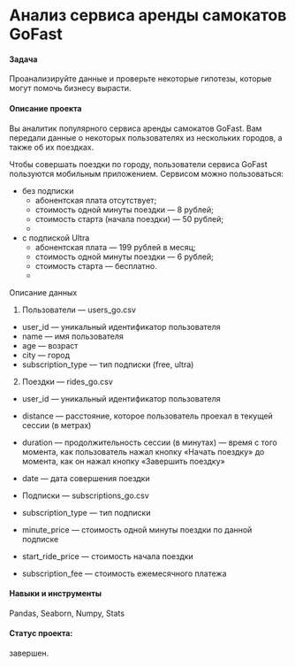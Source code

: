 # Анализ сервиса аренды самокатов GoFast
#### Задача
Проанализируйте данные и проверьте некоторые гипотезы, которые могут помочь бизнесу вырасти.


#### Описание проекта
Вы аналитик популярного сервиса аренды самокатов GoFast. Вам передали данные о некоторых пользователях из нескольких городов, а также об их поездках. 

Чтобы совершать поездки по городу, пользователи сервиса GoFast пользуются мобильным приложением. Сервисом можно пользоваться:

- без подписки
  - абонентская плата отсутствует;
  - стоимость одной минуты поездки — 8 рублей;
  - стоимость старта (начала поездки) — 50 рублей;
  - 
- с подпиской Ultra
  - абонентская плата — 199 рублей в месяц;
  - стоимость одной минуты поездки — 6 рублей;
  - стоимость старта — бесплатно.
  - 
Описание данных
1. Пользователи — users_go.csv
 - user_id — уникальный идентификатор пользователя
- name — имя пользователя
- age — возраст
- city — город
- subscription_type — тип подписки (free, ultra)

2. Поeздки — rides_go.csv

- user_id — уникальный идентификатор пользователя
- distance — расстояние, которое пользователь проехал в текущей сессии (в метрах)
- duration — продолжительность сессии (в минутах) — время с того момента, как пользователь нажал кнопку «Начать поездку» до момента, как он нажал кнопку «Завершить поездку»
- date — дата совершения поездки
- Подписки — subscriptions_go.csv

- subscription_type — тип подписки
- minute_price — стоимость одной минуты поездки по данной подписке
- start_ride_price — стоимость начала поездки
- subscription_fee — стоимость ежемесячного платежа

#### Навыки и инструменты
Pandas, Seaborn, Numpy, Stats

#### Статус проекта: 
завершен.
